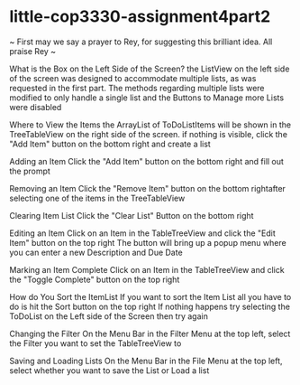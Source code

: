 # little-cop3330-assignment4part2

~
First may we say a prayer to Rey, for suggesting this brilliant idea. All praise Rey
~

What is the Box on the Left Side of the Screen?
  the ListView on the left side of the screen was designed to accommodate multiple lists, as was requested in the first part.
  The methods regarding multiple lists were modified to only handle a single list and the Buttons to Manage more Lists were disabled

Where to View the Items
  the ArrayList of ToDoListItems will be shown in the TreeTableView on the right side of the screen.
  if nothing is visible, click the "Add Item" button on the bottom right and create a list

Adding an Item
  Click the "Add Item" button on the bottom right and fill out the prompt
  
Removing an Item
  Click the "Remove Item" button on the bottom rightafter selecting one of the items in the TreeTableView
  
Clearing Item List
  Click the "Clear List" Button on the bottom right
  
Editing an Item
  Click on an Item in the TableTreeView and click the "Edit Item" button on the top right
  The button will bring up a popup menu where you can enter a new Description and Due Date
  
Marking an Item Complete
  Click on an Item in the TableTreeView and click the "Toggle Complete" button on the top right

How do You Sort the ItemList
  If you want to sort the Item List all you have to do is hit the Sort button on the top right
  If nothing happens try selecting the ToDoList on the Left side of the Screen then try again

Changing the Filter
  On the Menu Bar in the Filter Menu at the top left, select the Filter you want to set the TableTreeView to

Saving and Loading Lists
  On the Menu Bar in the File Menu at the top left, select whether you want to save the List or Load a list
